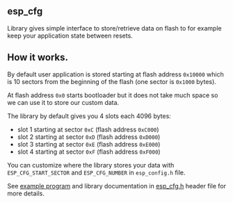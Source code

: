 ## esp_cfg

Library gives simple interface to store/retrieve data on flash to for example
keep your application state between resets.  

## How it works.

By default user application is stored starting at flash address `0x10000` which
is 10 sectors from the beginning of the flash (one sector is `0x1000` bytes).

At flash address `0x0` starts bootloader but it does not take much space so 
we can use it to store our custom data. 

The library by default gives you 4 slots each 4096 bytes:

- slot 1 starting at sector `0xC` (flash address `0xC000`) 
- slot 2 starting at sector `0xD` (flash address `0xD000`) 
- slot 3 starting at sector `0xE` (flash address `0xE000`) 
- slot 4 starting at sector `0xF` (flash address `0xF000`) 

You can customize where the library stores your data with 
`ESP_CFG_START_SECTOR` and `ESP_CFG_NUMBER` in `esp_config.h` file.

See [example program](../../examples/cfg) and library documentation in 
[esp_cfg.h](esp_cfg.h) header file for more details.
